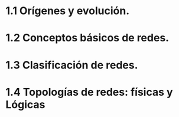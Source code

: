 # 1.1 Orígenes y evolución.  
# 1.2 Conceptos básicos de redes.  
# 1.3 Clasificación de redes.  
# 1.4 Topologías de redes: físicas y Lógicas